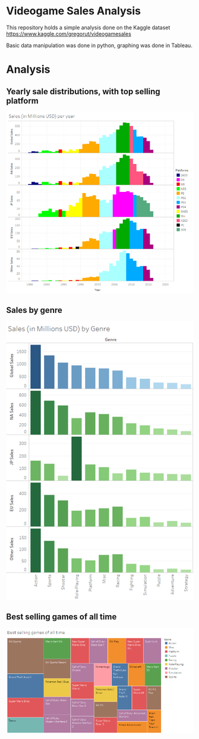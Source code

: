 # Videogame Sales Analysis

This repository holds a simple analysis done on the Kaggle dataset https://www.kaggle.com/gregorut/videogamesales

Basic data manipulation was done in python, graphing was done in Tableau. 

# Analysis

## Yearly sale distributions, with top selling platform

![Graph of Yearly Sales](https://github.com/Alexander-Kahanek/Videogame_Analysis/blob/main/sales_by_year.png)

## Sales by genre

![Graph of Genre Sales](https://github.com/Alexander-Kahanek/Videogame_Analysis/blob/main/sales_by_genre.png)

## Best selling games of all time

![Graph of Best Selling Games](https://github.com/Alexander-Kahanek/Videogame_Analysis/blob/main/best_selling_games.png)
